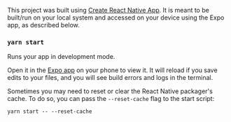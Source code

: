 This project was built using [Create React Native App](https://github.com/react-community/create-react-native-app). It is meant to be built/run on your local system and accessed on your device using the Expo app, as described below.

### `yarn start`

Runs your app in development mode.

Open it in the [Expo app](https://expo.io) on your phone to view it. It will reload if you save edits to your files, and you will see build errors and logs in the terminal.

Sometimes you may need to reset or clear the React Native packager's cache. To do so, you can pass the `--reset-cache` flag to the start script:

```
yarn start -- --reset-cache
```
